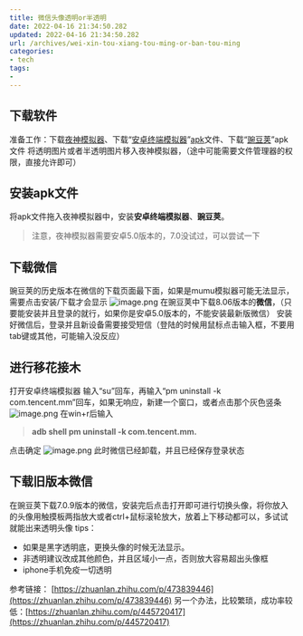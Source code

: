 ```yaml
---
title: 微信头像透明or半透明
date: 2022-04-16 21:34:50.282
updated: 2022-04-16 21:34:50.282
url: /archives/wei-xin-tou-xiang-tou-ming-or-ban-tou-ming
categories: 
- tech
tags: 
- 
---
```


## 下载软件
准备工作：下载[夜神模拟器](https://www.yeshen.com/cn/download/fullPackage?formal)、下载“[安卓终端模拟器](https://f-droid.org/packages/jackpal.androidterm/)”[apk](https://f-droid.org/repo/jackpal.androidterm_72.apk)文件、下载“[豌豆荚](https://www.wandoujia.com/)”apk文件
将透明图片或者半透明图片移入夜神模拟器，（途中可能需要文件管理器的权限，直接允许即可）
## 安装apk文件
将apk文件拖入夜神模拟器中，安装**安卓终端模拟器**、**豌豆荚**。
> 注意，夜神模拟器需要安卓5.0版本的，7.0没试过，可以尝试一下

## 下载微信
豌豆荚的历史版本在微信的下载页面最下面，如果是mumu模拟器可能无法显示，需要点击安装/下载才会显示
![image.png](https://halo-1310118673.cos.ap-singapore.myqcloud.com/halo/blog/profile/1650114121426-2353b685-a9cb-4f7a-8b3e-3259ad52f746.png)
在豌豆荚中下载8.06版本的**微信**，（只要能安装并且登录的就行，如果你是安卓5.0版本的，不能安装最新版微信）
安装好微信后，登录并且新设备需要接受短信（登陆的时候用鼠标点击输入框，不要用tab键或其他，可能输入没反应）
## 进行移花接木
打开安卓终端模拟器
输入“su”回车，再输入“pm uninstall -k com.tencent.mm”回车，如果无响应，新建一个窗口，或者点击那个灰色竖条
 ![image.png](https://halo-1310118673.cos.ap-singapore.myqcloud.com/halo/blog/profile/1650113645387-b4816c1d-aa98-4a76-82e6-0b49e94eac3f.png)
在win+r后输入
> **adb shell pm uninstall -k com.tencent.mm.**

点击确定
![image.png](https://halo-1310118673.cos.ap-singapore.myqcloud.com/halo/blog/profile/1650113715862-a9ab8df0-474d-448c-b919-798950b46930.png)
此时微信已经卸载，并且已经保存登录状态
## 下载旧版本微信
在豌豆荚下载7.0.9版本的微信，安装完后点击打开即可进行切换头像，将你放入的头像用触摸板两指放大或者ctrl+鼠标滚轮放大，放着上下移动都可以，多试试就能出来透明头像
tips：

- 如果是黑字透明底，更换头像的时候无法显示。
- 非透明建议改成其他颜色，并且区域小一点，否则放大容易超出头像框
- iphone手机免疫一切透明	

参考链接：
[https://zhuanlan.zhihu.com/p/473839446](https://zhuanlan.zhihu.com/p/473839446)
另一个办法，比较繁琐，成功率较低：[https://zhuanlan.zhihu.com/p/445720417](https://zhuanlan.zhihu.com/p/445720417)
